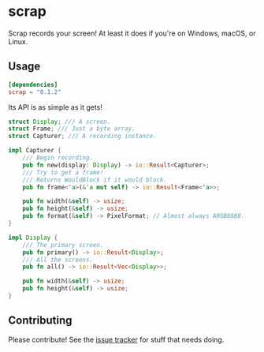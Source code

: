 # scrap

Scrap records your screen! At least it does if you're on Windows, macOS, or Linux.

## Usage

```toml
[dependencies]
scrap = "0.1.2"
```

Its API is as simple as it gets!

```rust
struct Display; /// A screen.
struct Frame; /// Just a byte array.
struct Capturer; /// A recording instance.

impl Capturer {
    /// Begin recording.
    pub fn new(display: Display) -> io::Result<Capturer>;
    /// Try to get a frame!
    /// Returns WouldBlock if it would block.
    pub fn frame<'a>(&'a mut self) -> io::Result<Frame<'a>>;

    pub fn width(&self) -> usize;
    pub fn height(&self) -> usize;
    pub fn format(&self) -> PixelFormat; // Almost always ARGB8888.
}

impl Display {
    /// The primary screen.
    pub fn primary() -> io::Result<Display>;
    /// All the screens.
    pub fn all() -> io::Result<Vec<Display>>;

    pub fn width(&self) -> usize;
    pub fn height(&self) -> usize;
}
```

## Contributing

Please contribute! See the [issue tracker](https://github.com/quadrupleslap/scrap/issues) for stuff that needs doing.
